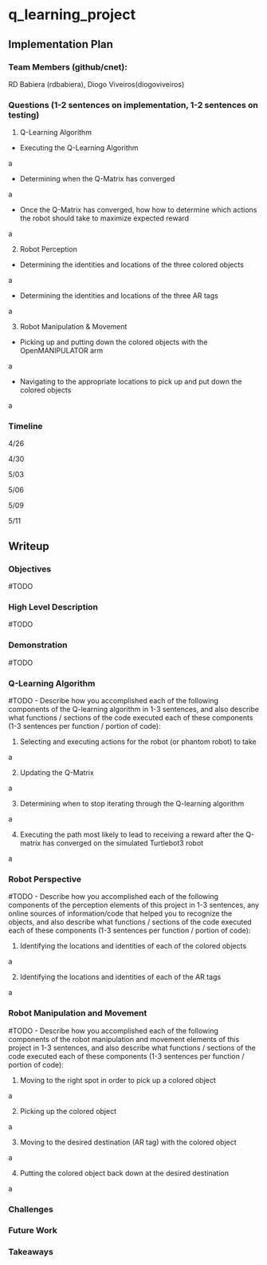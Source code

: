 # q_learning_project
## Implementation Plan

### Team Members (github/cnet):
RD Babiera (rdbabiera), Diogo Viveiros(diogoviveiros)

### Questions (1-2 sentences on implementation, 1-2 sentences on testing)
1. Q-Learning Algorithm
- Executing the Q-Learning Algorithm

a

- Determining when the Q-Matrix has converged

a

- Once the Q-Matrix has converged, how how to determine which actions the robot 
should take to maximize expected reward

a

2. Robot Perception
- Determining the identities and locations of the three colored objects

a

- Determining the identities and locations of the three AR tags

a

3. Robot Manipulation & Movement
- Picking up and putting down the colored objects with the OpenMANIPULATOR arm

a

- Navigating to the appropriate locations to pick up and put down the colored 
objects

a


### Timeline
4/26

4/30

5/03

5/06

5/09

5/11

## Writeup
### Objectives
#TODO 

### High Level Description
#TODO 

### Demonstration
#TODO 

### Q-Learning Algorithm
#TODO - Describe how you accomplished each of the following components of the 
Q-learning algorithm in 1-3 sentences, and also describe what functions / 
sections of the code executed each of these components (1-3 sentences per 
function / portion of code): 

1. Selecting and executing actions for the robot (or phantom robot) to take

a

2. Updating the Q-Matrix

a

3. Determining when to stop iterating through the Q-learning algorithm

a

4. Executing the path most likely to lead to receiving a reward after the 
Q-matrix has converged on the simulated Turtlebot3 robot

a

### Robot Perspective
#TODO - Describe how you accomplished each of the following components of the 
perception elements of this project in 1-3 sentences, any online sources of 
information/code that helped you to recognize the objects, and also describe what 
functions / sections of the code executed each of these components (1-3 sentences 
per function / portion of code): 

1. Identifying the locations and identities of each of the colored objects

a

2. Identifying the locations and identities of each of the AR tags

a

### Robot Manipulation and Movement
#TODO - Describe how you accomplished each of the following components of the 
robot manipulation and movement elements of this project in 1-3 sentences, and 
also describe what functions / sections of the code executed each of these 
components (1-3 sentences per function / portion of code): 

1. Moving to the right spot in order to pick up a colored object

a

2. Picking up the colored object

a

3. Moving to the desired destination (AR tag) with the colored object

a

4. Putting the colored object back down at the desired destination

a

### Challenges

### Future Work

### Takeaways
